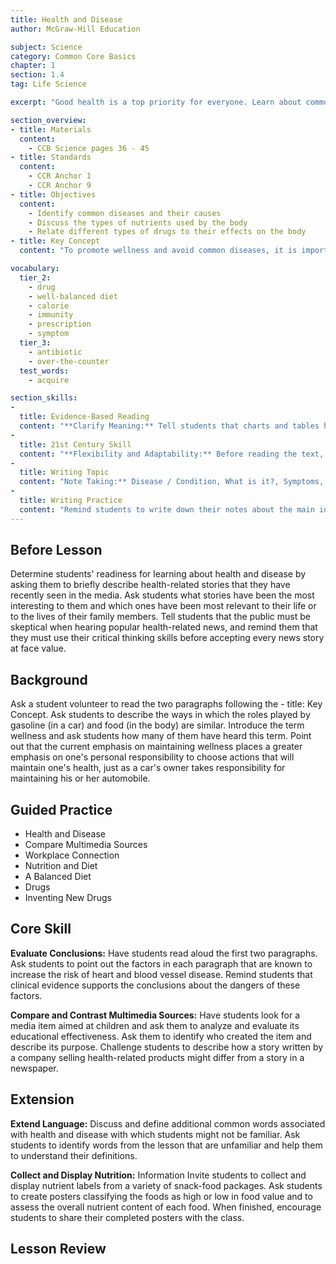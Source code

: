 ```yaml
---
title: Health and Disease
author: McGraw-Hill Education

subject: Science
category: Common Core Basics
chapter: 1
section: 1.4
tag: Life Science

excerpt: "Good health is a top priority for everyone. Learn about common diseases, nutrients needed by the body, and how certain drugs can help maintain good health."

section_overview:
- title: Materials
  content:
    - CCB Science pages 36 - 45
- title: Standards
  content:
    - CCR Anchor 1
    - CCR Anchor 9
- title: Objectives
  content:
    - Identify common diseases and their causes
    - Discuss the types of nutrients used by the body
    - Relate different types of drugs to their effects on the body
- title: Key Concept
  content: "To promote wellness and avoid common diseases, it is important to maintain a well-balanced diet and avoid any substances that change the normal functioning of the body."

vocabulary:
  tier_2:
    - drug
    - well-balanced diet
    - calorie
    - immunity
    - prescription
    - symptom
  tier_3:
    - antibiotic
    - over-the-counter
  test_words:
    - acquire

section_skills:
-
  title: Evidence-Based Reading
  content: "**Clarify Meaning:** Tell students that charts and tables hold information in an organized way and help to clarify the meaning of the text. Have students look at the chart at the top of page 37. Tell students to look at the heading of each row and column to determine the content of the chart, and explain how to locate information on the chart using the headings."
-
  title: 21st Century Skill
  content: "**Flexibility and Adaptability:** Before reading the text, direct students' attention to the My Plate.gov diagram. Explain that an online image search will lead you to earlier nutritional models promoted by the USDA. Choose one or more of these models to share with students, and ask them to explain why such models change. Help students understand that such changes reflect flexibility and adaptability in scientific thinking. As technologies change and scientists have access to more information, they revise existing models."
-
  title: Writing Topic
  content: "Note Taking:** Disease / Condition, What is it?, Symptoms, Cause / Effects, Treatment"
-
  title: Writing Practice
  content: "Remind students to write down their notes about the main idea and the supporting details before attempting to write their summary."
---
```

## Before Lesson

Determine students' readiness for learning about health and disease by asking them to briefly describe health-related stories that they have recently seen in the media. Ask students what stories have been the most interesting to them and which ones have been most relevant to their life or to the lives of their family members. Tell students that the public must be skeptical when hearing popular health-related news, and remind them that they must use their critical thinking skills before accepting every news story at face value.

## Background

Ask a student volunteer to read the two paragraphs following the - title: Key Concept. Ask students to describe the ways in which the roles played by gasoline (in a car) and food (in the body) are similar. Introduce the term wellness and ask students how many of them have heard this term. Point out that the current emphasis on maintaining wellness places a greater emphasis on one's personal responsibility to choose actions that will maintain one's health, just as a car's owner takes responsibility for maintaining his or her automobile.

## Guided Practice

- Health and Disease
- Compare Multimedia Sources
- Workplace Connection
- Nutrition and Diet
- A Balanced Diet
- Drugs
- Inventing New Drugs

## Core Skill

**Evaluate Conclusions:** Have students read aloud the first two paragraphs. Ask students to point out the factors in each paragraph that are known to increase the risk of heart and blood vessel disease. Remind students that clinical evidence supports the conclusions about the dangers of these factors.

**Compare and Contrast Multimedia Sources:** Have students look for a media item aimed at children and ask them to analyze and evaluate its educational effectiveness. Ask them to identify who created the item and describe its purpose. Challenge students to describe how a story written by a company selling health-related products might differ from a story in a newspaper.

## Extension

**Extend Language:** Discuss and define additional common words associated with health and disease with which students might not be familiar. Ask students to identify words from the lesson that are unfamiliar and help them to understand their definitions.

**Collect and Display Nutrition:** Information Invite students to collect and display nutrient labels from a variety of snack-food packages. Ask students to create posters classifying the foods as high or low in food value and to assess the overall nutrient content of each food. When finished, encourage students to share their completed posters with the class.

## Lesson Review
